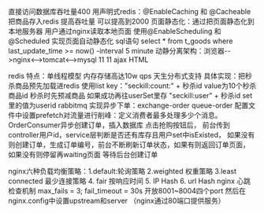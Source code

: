 直接访问数据库吞吐量400
用声明式redis：@EnableCaching 和 @Cacheable 把商品存入redis 提高吞吐量 可以提高到2000
页面静态化：通过把页面静态化到本地服务器 用户通过nginx读取本地页面
使用@EnableScheduling 和@Scheduled 实现页面自动静态化 sql语句 select * from t_goods where last_update_time >= now() -interval 5 minute
动静分离架构：浏览器-->nginx<-->tomcat<-->mysql
                    11
                    11 ajax
                    HTML
                    
redis 特点：单线程模型 内存存储高达10w qps 天生分布式支持
具体实现：把秒杀商品预先加载进redis 使用list key："seckill:count:" + 秒杀id value为10个秒杀商品id
        秒杀时先预减商品 如果成功再往userSet里存 "seckill:user" + 秒杀id set里的值为userid 
rabbitmq 实现异步下单：exchange-order queue-order 配置文件中设置prefetch对流量进行削峰：定义消费者最多处理多少个消息。OrderConsumer异步创建订单，插入数据库
    点击抢购按钮后， 前台传到controller用户id，service层判断是否还有库存且用户set中isExisted， 如果没有则创建订单，生成订单编号，前台不断刷新订单状态，如果有则返回订单页面， 如果没有则停留再waiting页面 等待后台创建订单
    
nginx六种负载均衡策略：1.default:轮询策略 2.weighted 权重策略 3.least connected 最少连接策略
4. fair 按响应时间 5. IP Hash 6. url Hash
nginx 心跳检查机制 max_fails = 3; fail_timeout = 30s
开放8001~8004四个port 然后在nginx.config中设置upstream和server （nginx通过80端口提供服务） 